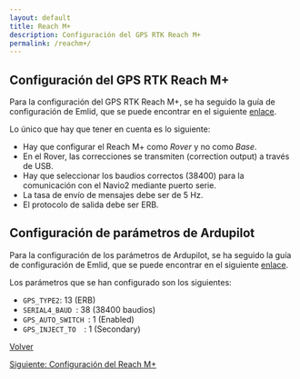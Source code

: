 ```yaml
---
layout: default
title: Reach M+
description: Configuración del GPS RTK Reach M+
permalink: /reachm+/
---
```


## Configuración del GPS RTK Reach M+

Para la configuración del GPS RTK Reach M+, se ha seguido la guía de configuración de Emlid, que se puede encontrar en el siguiente [enlace](https://docs.emlid.com/reachm-plus/common/tutorials/first-setup/).

Lo único que hay que tener en cuenta es lo siguiente:

* Hay que configurar el Reach M+ como *Rover* y no como *Base*.
* En el Rover, las correcciones se transmiten (correction output) a través de USB.
* Hay que seleccionar los baudios correctos (38400) para la comunicación con el Navio2 mediante puerto serie.
* La tasa de envío de mensajes debe ser de 5 Hz.
* El protocolo de salida debe ser ERB.

## Configuración de parámetros de Ardupilot

Para la configuración de los parámetros de Ardupilot, se ha seguido la guía de configuración de Emlid, que se puede encontrar en el siguiente [enlace](https://docs.emlid.com/reachm-plus/common/tutorials/first-setup/).

Los parámetros que se han configurado son los siguientes:

* `GPS_TYPE2`: 13 (ERB)
* `SERIAL4_BAUD `: 38 (38400 baudios)
* `GPS_AUTO_SWITCH `: 1 (Enabled)
* `GPS_INJECT_TO  `: 1 (Secondary)

 [Volver](../)   

 [Siguiente: Configuración del Reach M+](/ASV/reachm+/)